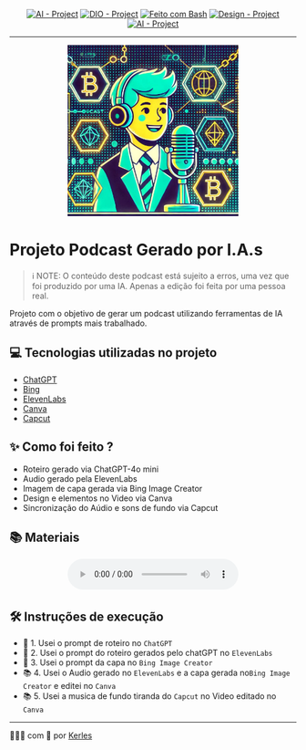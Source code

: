 <p align="center">
<a href="https://en.wikipedia.org/wiki/Artificial_intelligence"><img src="https://img.shields.io/badge/AI-Project-FED564?logo=openai" alt="AI - Project"></a>
<a href="https://dio.me/"><img src="https://img.shields.io/badge/DIO-Project-FED564?logo=vimeo" alt="DIO - Project"></a>
<a href="https://www.gnu.org/software/bash/" title="Vá para a página inicial do Bash"><img src="https://img.shields.io/badge/Prompt-Project-FED564?logo=gnu-bash&amp;logoColor=white" alt="Feito com Bash"></a>
<a href="https://en.wikipedia.org/wiki/"><img src="https://img.shields.io/badge/Design-Project-FED564?logo=canva" alt="Design - Project"></a>
 <a href="https://en.wikipedia.org/wiki/"><img src="https://img.shields.io/badge/Podcast-Project-FED564?logo=spotify" alt="AI - Project"></a>

-------

<p align="center">
<img 
    src="./assets/capa.jpg"
    width="300"
/>
</p>





# Projeto Podcast Gerado por I.A.s


>ℹ️ NOTE: O conteúdo deste podcast está sujeito a erros, uma vez que foi produzido por uma IA. Apenas a edição foi feita por uma pessoa real.

Projeto com o objetivo de gerar um podcast utilizando ferramentas de IA através de prompts mais trabalhado.


## 💻 Tecnologias utilizadas no projeto

- [ChatGPT](https://chat.openai.com/) 
- [Bing](https://www.bing.com/images/create)
- [ElevenLabs](https://beta.elevenlabs.io/)
- [Canva](https://www.canva.com)
- [Capcut](https://www.capcut.com/)

## ✨ Como foi feito ?

- Roteiro gerado via ChatGPT-4o mini
- Audio gerado pela ElevenLabs
- Imagem de capa gerada via Bing Image Creator
- Design e elementos no Video via Canva 
- Sincronização do Aúdio e sons de fundo via Capcut

## 📚 Materiais
<div align="center">
    <audio src="output/sophi.m4a" controls title="Versaoferminina"></audio>
</div>


## 🛠️ Instruções de execução


- 🤖 1. Usei o prompt de roteiro no `ChatGPT`
- 🤖 2. Usei o prompt do roteiro gerados pelo chatGPT no  `ElevenLabs`
- 🤖 3. Usei o prompt da capa  no `Bing Image Creator`
- 📚 4. Usei o Audio gerado no `ElevenLabs` e a capa gerada no`Bing Image Creator` e editei no  `Canva`
- 📚 5. Usei a musica de fundo tiranda do `Capcut` no Video editado no `Canva`



---

👨🏽‍💻 com 💙 por [Kerles](https://github.com/Kerles)